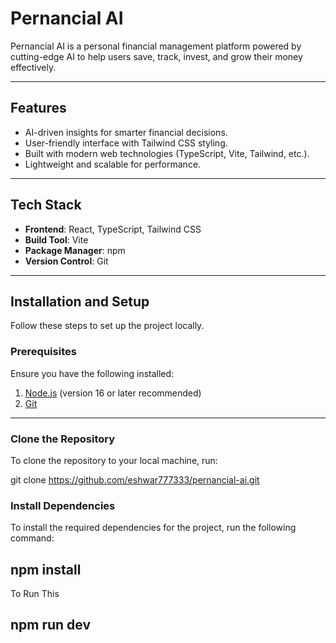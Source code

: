 # **Pernancial AI**

Pernancial AI is a personal financial management platform powered by cutting-edge AI to help users save, track, invest, and grow their money effectively.

---

## **Features**

- AI-driven insights for smarter financial decisions.
- User-friendly interface with Tailwind CSS styling.
- Built with modern web technologies (TypeScript, Vite, Tailwind, etc.).
- Lightweight and scalable for performance.

---

## **Tech Stack**

- **Frontend**: React, TypeScript, Tailwind CSS
- **Build Tool**: Vite
- **Package Manager**: npm
- **Version Control**: Git

---

## **Installation and Setup**

Follow these steps to set up the project locally.

### **Prerequisites**

Ensure you have the following installed:

1. [Node.js](https://nodejs.org/) (version 16 or later recommended)
2. [Git](https://git-scm.com/)

---

### **Clone the Repository**

To clone the repository to your local machine, run:

git clone https://github.com/eshwar777333/pernancial-ai.git

### **Install Dependencies**

To install the required dependencies for the project, run the following command:

## **npm install**

To Run This

## **npm run dev**

